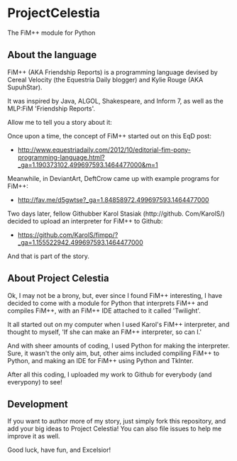 # ProjectCelestia
The FiM++ module for Python

## About the language
FiM++ (AKA Friendship Reports) is a programming language
devised by Cereal Velocity (the Equestria Daily blogger)
and Kylie Rouge (AKA SupuhStar).

It was inspired by Java, ALGOL, Shakespeare, and Inform 7,
as well as the MLP:FiM 'Friendship Reports'.

Allow me to tell you a story about it:

Once upon a time, the concept of FiM++ started out on this EqD post:
* http://www.equestriadaily.com/2012/10/editorial-fim-pony-programming-language.html?_ga=1.190373102.499697593.1464477000&m=1

Meanwhile, in DeviantArt, DeftCrow came up with example programs for FiM++:
* http://fav.me/d5gwtse?_ga=1.84858972.499697593.1464477000

Two days later, fellow Githubber Karol Stasiak (http://github. Com/KarolS/)
decided to upload an interpreter for FiM++ to Github:
* https://github.com/KarolS/fimpp/?_ga=1.155522942.499697593.1464477000

And that is part of the story.

## About Project Celestia
Ok, I may not be a brony, but, ever since I found FiM++ interesting,
I have decided to come with a module for Python that interprets FiM++
and compiles FiM++, with an FiM++ IDE attached to it called 'Twilight'.

It all started out on my computer when I used Karol's FiM++ interpreter,
and thought to myself, 'If she can make an FiM++ interpreter, so can I.'

And with sheer amounts of coding, I used Python for making the interpreter.
Sure, it wasn't the only aim, but, other aims included compiling FiM++ to
Python, and making an IDE for FiM++ using Python and TkInter.

After all this coding, I uploaded my work to Github for everybody (and
everypony) to see!

## Development
If you want to author more of my story, just simply fork this repository,
and add your big ideas to Project Celestia!  You can also file issues to help
me improve it as well.

Good luck, have fun, and Excelsior!
